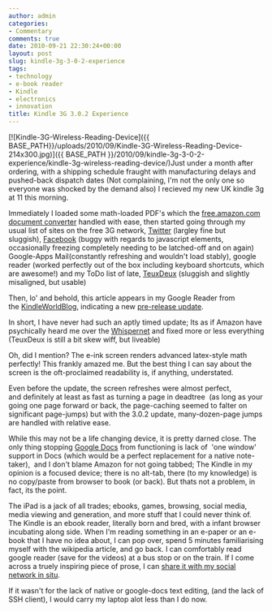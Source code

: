 ```yaml
---
author: admin
categories:
- Commentary
comments: true
date: 2010-09-21 22:30:24+00:00
layout: post
slug: kindle-3g-3-0-2-experience
tags:
- technology
- e-book reader
- Kindle
- electronics
- innovation
title: Kindle 3G 3.0.2 Experience
---
```



[![Kindle-3G-Wireless-Reading-Device]({{ BASE_PATH}}/uploads/2010/09/Kindle-3G-Wireless-Reading-Device-214x300.jpg)]({{ BASE_PATH }}/2010/09/kindle-3g-3-0-2-experience/kindle-3g-wireless-reading-device/)Just under a month after ordering, with a shipping schedule fraught with manufacturing delays and pushed-back dispatch dates (Not complaining, I'm not the only one so everyone was shocked by the demand also) I recieved my new UK kindle 3g at 11 this morning.

Immediately I loaded some math-loaded PDF's which the [free.amazon.com document converter](http://www.amazon.co.uk/gp/help/customer/display.html?nodeId=200493090#email) handled with ease, then started going through my usual list of sites on the free 3G network, [Twitter](http://twitter.com/) (largley fine but sluggish), [Facebook](http://www.facebook.com/) (buggy with regards to javascript elements, occasionally freezing completely needing to be latched-off and on again) Google-Apps Mail(constantly refreshing and wouldn't load stably), google reader (worked perfectly out of the box including keyboard shortcuts, which are awesome!) and my ToDo list of late, [TeuxDeux](http://teuxdeux.com/) (sluggish and slightly misaligned, but usable)

Then, lo' and behold, this article appears in my Google Reader from the [KindleWorldBlog](http://kindleworld.blogspot.com/2010/09/kindle-3-preview-release-of-software_18.html), indicating a new [pre-release update](http://www.amazon.com/gp/help/customer/display.html?ie=UTF8&nodeId=200529700&tag=kwab-20#preview).

In short, I have never had such an aptly timed update; Its as if Amazon have psychically heard me over the [Whispernet](http://www.amazon.com/gp/help/customer/display.html?nodeId=200375890) and fixed more or less everything (TeuxDeux is still a bit skew wiff, but liveable)

Oh, did I mention? The e-ink screen renders advanced latex-style math perfectly! This frankly amazed me. But the best thing I can say about the screen is the oft-proclaimed readability is, if anything, understated.

Even before the update, the screen refreshes were almost perfect, and definitely at least as fast as turning a page in deadtree  (as long as your going one page forward or back, the page-caching seemed to falter on significant page-jumps) but with the 3.0.2 update, many-dozen-page jumps are handled with relative ease.

While this may not be a life changing device, it is pretty darned close. The only thing stopping [Google Docs](http://docs.google.com/) from functioning is lack of  'one window' support in Docs (which would be a perfect replacement for a native note-taker),  and I don't blame Amazon for not going tabbed; The Kindle in my opinion is a focused device; there is no alt-tab, there (to my knowledge) is no copy/paste from browser to book (or back). But thats not a problem, in fact, its the point.

The iPad is a jack of all trades; ebooks, games, browsing, social media, media viewing and generation, and more stuff that I could never think of. The Kindle is an ebook reader, literally born and bred, with a infant browser incubating along side. When I'm reading something in an e-paper or an e-book that I have no idea about, I can pop over, spend 5 minutes familiarising myself with the wikipedia article, and go back. I can comfortably read google reader (save for the videos) at a bus stop or on the train. If I come across a truely inspiring piece of prose, I can [share it with my social network in situ](http://mashable.com/2010/04/29/kindle-facebook-twitter/).

If it wasn't for the lack of native or google-docs text editing, (and the lack of SSH client), I would carry my laptop alot less than I do now.

